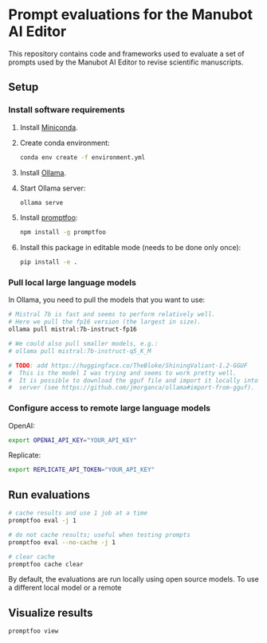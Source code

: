 # Prompt evaluations for the Manubot AI Editor

This repository contains code and frameworks used to evaluate a set of prompts used by
the Manubot AI Editor to revise scientific manuscripts.

## Setup

### Install software requirements
1. Install [Miniconda](https://docs.conda.io/en/latest/miniconda.html).
1. Create conda environment:
    ```bash
    conda env create -f environment.yml
    ```
1. Install [Ollama](https://ollama.ai/).
1. Start Ollama server:
   ```bash
   ollama serve
   ```
1. Install [promptfoo](https://promptfoo.dev/):
   ```bash
   npm install -g promptfoo
   ```
1. Install this package in editable mode (needs to be done only once):

    ```bash
    pip install -e .
    ```

### Pull local large language models

In Ollama, you need to pull the models that you want to use:

 ```bash
# Mistral 7b is fast and seems to perform relatively well.
# Here we pull the fp16 version (the largest in size).
ollama pull mistral:7b-instruct-fp16

# We could also pull smaller models, e.g.:
# ollama pull mistral:7b-instruct-q5_K_M

# TODO: add https://huggingface.co/TheBloke/ShiningValiant-1.2-GGUF
#  This is the model I was trying and seems to work pretty well.
#  It is possible to download the gguf file and import it locally into the Ollama
#  server (see https://github.com/jmorganca/ollama#import-from-gguf).
 ```

### Configure access to remote large language models

OpenAI:
```bash
export OPENAI_API_KEY="YOUR_API_KEY"
```

Replicate:
```bash
export REPLICATE_API_TOKEN="YOUR_API_KEY"

```

## Run evaluations

```bash
# cache results and use 1 job at a time
promptfoo eval -j 1

# do not cache results; useful when testing prompts
promptfoo eval --no-cache -j 1

# clear cache
promptfoo cache clear
```

By default, the evaluations are run locally using open source models.
To use a different local model or a remote 

## Visualize results
```bash
promptfoo view
```
